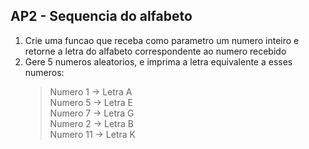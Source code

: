 ## AP2 - Sequencia do alfabeto

1. Crie uma funcao que receba como parametro um numero inteiro e retorne a letra do alfabeto correspondente ao numero
   recebido
2. Gere 5 numeros aleatorios, e imprima a letra equivalente a esses numeros:
   > Numero 1 -> Letra A  
   > Numero 5 -> Letra E  
   > Numero 7 -> Letra G  
   > Numero 2 -> Letra B  
   > Numero 11 -> Letra K  